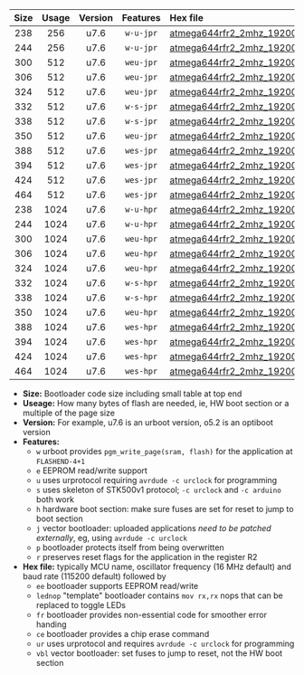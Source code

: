 |Size|Usage|Version|Features|Hex file|
|:-:|:-:|:-:|:-:|:--|
|238|256|u7.6|`w-u-jpr`|[atmega644rfr2_2mhz_19200bps_ur_vbl.hex](https://raw.githubusercontent.com/stefanrueger/urboot/main//atmega644rfr2_2mhz_19200bps_ur_vbl.hex)|
|244|256|u7.6|`w-u-jpr`|[atmega644rfr2_2mhz_19200bps_lednop_ur_vbl.hex](https://raw.githubusercontent.com/stefanrueger/urboot/main//atmega644rfr2_2mhz_19200bps_lednop_ur_vbl.hex)|
|300|512|u7.6|`weu-jpr`|[atmega644rfr2_2mhz_19200bps_ee_ur_vbl.hex](https://raw.githubusercontent.com/stefanrueger/urboot/main//atmega644rfr2_2mhz_19200bps_ee_ur_vbl.hex)|
|306|512|u7.6|`weu-jpr`|[atmega644rfr2_2mhz_19200bps_ee_lednop_ur_vbl.hex](https://raw.githubusercontent.com/stefanrueger/urboot/main//atmega644rfr2_2mhz_19200bps_ee_lednop_ur_vbl.hex)|
|324|512|u7.6|`weu-jpr`|[atmega644rfr2_2mhz_19200bps_ee_lednop_fr_ur_vbl.hex](https://raw.githubusercontent.com/stefanrueger/urboot/main//atmega644rfr2_2mhz_19200bps_ee_lednop_fr_ur_vbl.hex)|
|332|512|u7.6|`w-s-jpr`|[atmega644rfr2_2mhz_19200bps_vbl.hex](https://raw.githubusercontent.com/stefanrueger/urboot/main//atmega644rfr2_2mhz_19200bps_vbl.hex)|
|338|512|u7.6|`w-s-jpr`|[atmega644rfr2_2mhz_19200bps_lednop_vbl.hex](https://raw.githubusercontent.com/stefanrueger/urboot/main//atmega644rfr2_2mhz_19200bps_lednop_vbl.hex)|
|350|512|u7.6|`weu-jpr`|[atmega644rfr2_2mhz_19200bps_ee_lednop_fr_ce_ur_vbl.hex](https://raw.githubusercontent.com/stefanrueger/urboot/main//atmega644rfr2_2mhz_19200bps_ee_lednop_fr_ce_ur_vbl.hex)|
|388|512|u7.6|`wes-jpr`|[atmega644rfr2_2mhz_19200bps_ee_vbl.hex](https://raw.githubusercontent.com/stefanrueger/urboot/main//atmega644rfr2_2mhz_19200bps_ee_vbl.hex)|
|394|512|u7.6|`wes-jpr`|[atmega644rfr2_2mhz_19200bps_ee_lednop_vbl.hex](https://raw.githubusercontent.com/stefanrueger/urboot/main//atmega644rfr2_2mhz_19200bps_ee_lednop_vbl.hex)|
|424|512|u7.6|`wes-jpr`|[atmega644rfr2_2mhz_19200bps_ee_lednop_fr_vbl.hex](https://raw.githubusercontent.com/stefanrueger/urboot/main//atmega644rfr2_2mhz_19200bps_ee_lednop_fr_vbl.hex)|
|464|512|u7.6|`wes-jpr`|[atmega644rfr2_2mhz_19200bps_ee_lednop_fr_ce_vbl.hex](https://raw.githubusercontent.com/stefanrueger/urboot/main//atmega644rfr2_2mhz_19200bps_ee_lednop_fr_ce_vbl.hex)|
|238|1024|u7.6|`w-u-hpr`|[atmega644rfr2_2mhz_19200bps_ur.hex](https://raw.githubusercontent.com/stefanrueger/urboot/main//atmega644rfr2_2mhz_19200bps_ur.hex)|
|244|1024|u7.6|`w-u-hpr`|[atmega644rfr2_2mhz_19200bps_lednop_ur.hex](https://raw.githubusercontent.com/stefanrueger/urboot/main//atmega644rfr2_2mhz_19200bps_lednop_ur.hex)|
|300|1024|u7.6|`weu-hpr`|[atmega644rfr2_2mhz_19200bps_ee_ur.hex](https://raw.githubusercontent.com/stefanrueger/urboot/main//atmega644rfr2_2mhz_19200bps_ee_ur.hex)|
|306|1024|u7.6|`weu-hpr`|[atmega644rfr2_2mhz_19200bps_ee_lednop_ur.hex](https://raw.githubusercontent.com/stefanrueger/urboot/main//atmega644rfr2_2mhz_19200bps_ee_lednop_ur.hex)|
|324|1024|u7.6|`weu-hpr`|[atmega644rfr2_2mhz_19200bps_ee_lednop_fr_ur.hex](https://raw.githubusercontent.com/stefanrueger/urboot/main//atmega644rfr2_2mhz_19200bps_ee_lednop_fr_ur.hex)|
|332|1024|u7.6|`w-s-hpr`|[atmega644rfr2_2mhz_19200bps.hex](https://raw.githubusercontent.com/stefanrueger/urboot/main//atmega644rfr2_2mhz_19200bps.hex)|
|338|1024|u7.6|`w-s-hpr`|[atmega644rfr2_2mhz_19200bps_lednop.hex](https://raw.githubusercontent.com/stefanrueger/urboot/main//atmega644rfr2_2mhz_19200bps_lednop.hex)|
|350|1024|u7.6|`weu-hpr`|[atmega644rfr2_2mhz_19200bps_ee_lednop_fr_ce_ur.hex](https://raw.githubusercontent.com/stefanrueger/urboot/main//atmega644rfr2_2mhz_19200bps_ee_lednop_fr_ce_ur.hex)|
|388|1024|u7.6|`wes-hpr`|[atmega644rfr2_2mhz_19200bps_ee.hex](https://raw.githubusercontent.com/stefanrueger/urboot/main//atmega644rfr2_2mhz_19200bps_ee.hex)|
|394|1024|u7.6|`wes-hpr`|[atmega644rfr2_2mhz_19200bps_ee_lednop.hex](https://raw.githubusercontent.com/stefanrueger/urboot/main//atmega644rfr2_2mhz_19200bps_ee_lednop.hex)|
|424|1024|u7.6|`wes-hpr`|[atmega644rfr2_2mhz_19200bps_ee_lednop_fr.hex](https://raw.githubusercontent.com/stefanrueger/urboot/main//atmega644rfr2_2mhz_19200bps_ee_lednop_fr.hex)|
|464|1024|u7.6|`wes-hpr`|[atmega644rfr2_2mhz_19200bps_ee_lednop_fr_ce.hex](https://raw.githubusercontent.com/stefanrueger/urboot/main//atmega644rfr2_2mhz_19200bps_ee_lednop_fr_ce.hex)|

- **Size:** Bootloader code size including small table at top end
- **Useage:** How many bytes of flash are needed, ie, HW boot section or a multiple of the page size
- **Version:** For example, u7.6 is an urboot version, o5.2 is an optiboot version
- **Features:**
  + `w` urboot provides `pgm_write_page(sram, flash)` for the application at `FLASHEND-4+1`
  + `e` EEPROM read/write support
  + `u` uses urprotocol requiring `avrdude -c urclock` for programming
  + `s` uses skeleton of STK500v1 protocol; `-c urclock` and `-c arduino` both work
  + `h` hardware boot section: make sure fuses are set for reset to jump to boot section
  + `j` vector bootloader: uploaded applications *need to be patched externally*, eg, using `avrdude -c urclock`
  + `p` bootloader protects itself from being overwritten
  + `r` preserves reset flags for the application in the register R2
- **Hex file:** typically MCU name, oscillator frequency (16 MHz default) and baud rate (115200 default) followed by
  + `ee` bootloader supports EEPROM read/write
  + `lednop` "template" bootloader contains `mov rx,rx` nops that can be replaced to toggle LEDs
  + `fr` bootloader provides non-essential code for smoother error handing
  + `ce` bootloader provides a chip erase command
  + `ur` uses urprotocol and requires `avrdude -c urclock` for programming
  + `vbl` vector bootloader: set fuses to jump to reset, not the HW boot section
